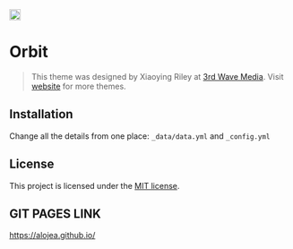 <a href="https://jekyll-themes.com">
<img src="https://img.shields.io/badge/featured%20on-JT-red.svg" height="20" alt="Jekyll Themes Shield" >
</a>

# Orbit
> This theme was designed by Xiaoying Riley at [3rd Wave Media](http://themes.3rdwavemedia.com/). 
> Visit [website](http://themes.3rdwavemedia.com/) for more themes.


## Installation

Change all the details from one place: ``_data/data.yml`` and ``_config.yml``


## License

This project is licensed under the [MIT license](LICENSE.txt).

## GIT PAGES LINK
https://alojea.github.io/




